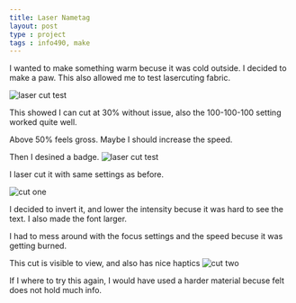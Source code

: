 ```yaml
---
title: Laser Nametag
layout: post
type : project
tags : info490, make
---
```


I wanted to make something warm becuse it was cold outside. I decided to make a paw. This also allowed me to test lasercuting fabric.

![laser cut test](//assets/info490/IMG_20190213_204532.jpg)


This showed I can cut at 30% without issue, also the 100-100-100 setting worked quite well.

Above 50% feels gross. Maybe I should increase the speed.

Then I desined a badge.
![laser cut test](//assets/info490/ohno.logo.jpg)

I laser cut it with same settings as before.

![cut one](//assets/info490/IMG_20190213_204532.jpg)

I decided to invert it, and lower the intensity becuse it was hard to see the text.
I also made the font larger.


I had to mess around with the focus settings and the speed becuse it was getting burned.


This cut is visible to view, and also has nice haptics
![cut two](http://prosa.in/assets/info490/IMG_20190213_204532.jpg)

If I where to try this again, I would have used a harder material becuse felt does not hold much info.
